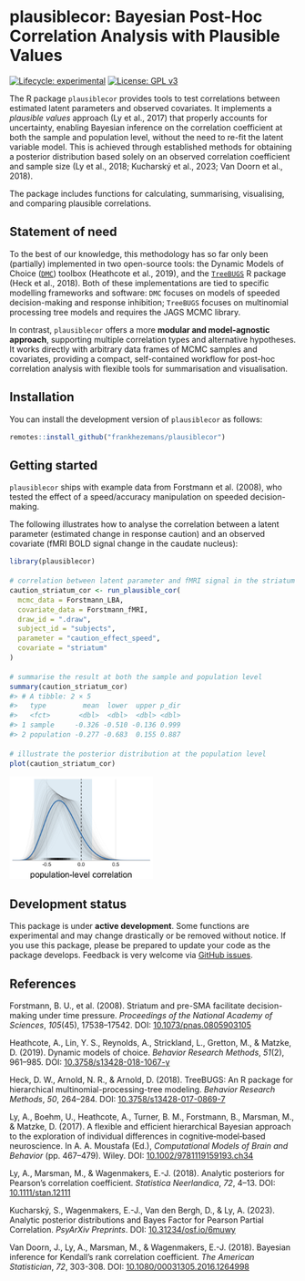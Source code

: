 
<!-- README.md is generated from README.Rmd. Please edit that file -->

# plausiblecor: Bayesian Post-Hoc Correlation Analysis with Plausible Values

<!-- badges: start -->

[![Lifecycle:
experimental](https://img.shields.io/badge/lifecycle-experimental-orange.svg)](https://lifecycle.r-lib.org/articles/stages.html#experimental)
[![License: GPL
v3](https://img.shields.io/badge/License-GPLv3-blue.svg)](https://www.gnu.org/licenses/gpl-3.0)
<!-- badges: end -->

The R package `plausiblecor` provides tools to test correlations between
estimated latent parameters and observed covariates. It implements a
*plausible values* approach (Ly et al., 2017) that properly accounts for
uncertainty, enabling Bayesian inference on the correlation coefficient
at both the sample and population level, without the need to re-fit the
latent variable model. This is achieved through established methods for
obtaining a posterior distribution based solely on an observed
correlation coefficient and sample size (Ly et al., 2018; Kucharský et
al., 2023; Van Doorn et al., 2018).

The package includes functions for calculating, summarising,
visualising, and comparing plausible correlations.

## Statement of need

To the best of our knowledge, this methodology has so far only been
(partially) implemented in two open-source tools: the Dynamic Models of
Choice ([`DMC`](https://osf.io/pbwx8/)) toolbox (Heathcote et al.,
2019), and the [`TreeBUGS`](https://github.com/danheck/TreeBUGS) R
package (Heck et al., 2018). Both of these implementations are tied to
specific modelling frameworks and software: `DMC` focuses on models of
speeded decision-making and response inhibition; `TreeBUGS` focuses on
multinomial processing tree models and requires the JAGS MCMC library.

In contrast, `plausiblecor` offers a more **modular and model-agnostic
approach**, supporting multiple correlation types and alternative
hypotheses. It works directly with arbitrary data frames of MCMC samples
and covariates, providing a compact, self-contained workflow for
post-hoc correlation analysis with flexible tools for summarisation and
visualisation.

## Installation

You can install the development version of `plausiblecor` as follows:

``` r
remotes::install_github("frankhezemans/plausiblecor")
```

## Getting started

`plausiblecor` ships with example data from Forstmann et al. (2008), who
tested the effect of a speed/accuracy manipulation on speeded
decision-making.

The following illustrates how to analyse the correlation between a
latent parameter (estimated change in response caution) and an observed
covariate (fMRI BOLD signal change in the caudate nucleus):

``` r
library(plausiblecor)

# correlation between latent parameter and fMRI signal in the striatum
caution_striatum_cor <- run_plausible_cor(
  mcmc_data = Forstmann_LBA,
  covariate_data = Forstmann_fMRI,
  draw_id = ".draw",
  subject_id = "subjects",
  parameter = "caution_effect_speed",
  covariate = "striatum"
)

# summarise the result at both the sample and population level
summary(caution_striatum_cor)
#> # A tibble: 2 × 5
#>   type         mean  lower  upper p_dir
#>   <fct>       <dbl>  <dbl>  <dbl> <dbl>
#> 1 sample     -0.326 -0.510 -0.136 0.999
#> 2 population -0.277 -0.683  0.155 0.887

# illustrate the posterior distribution at the population level
plot(caution_striatum_cor)
```

<img src="man/figures/README-basic_example-1.png" width="50%" height="20%" />

## Development status

This package is under **active development**. Some functions are
experimental and may change drastically or be removed without notice. If
you use this package, please be prepared to update your code as the
package develops. Feedback is very welcome via [GitHub
issues](https://github.com/frankhezemans/plausiblecor/issues).

## References

Forstmann, B. U., et al. (2008). Striatum and pre-SMA facilitate
decision-making under time pressure. *Proceedings of the National
Academy of Sciences*, *105*(45), 17538–17542. DOI:
[10.1073/pnas.0805903105](https://doi.org/10.1073/pnas.0805903105)

Heathcote, A., Lin, Y. S., Reynolds, A., Strickland, L., Gretton, M., &
Matzke, D. (2019). Dynamic models of choice. *Behavior Research
Methods*, *51*(2), 961–985. DOI:
[10.3758/s13428-018-1067-y](https://doi.org/10.3758/s13428-018-1067-y)

Heck, D. W., Arnold, N. R., & Arnold, D. (2018). TreeBUGS: An R package
for hierarchical multinomial-processing-tree modeling. *Behavior
Research Methods*, *50*, 264–284. DOI:
[10.3758/s13428-017-0869-7](https://doi.org/10.3758/s13428-017-0869-7)

Ly, A., Boehm, U., Heathcote, A., Turner, B. M., Forstmann, B., Marsman,
M., & Matzke, D. (2017). A flexible and efficient hierarchical Bayesian
approach to the exploration of individual differences in
cognitive‐model‐based neuroscience. In A. A. Moustafa (Ed.),
*Computational Models of Brain and Behavior* (pp. 467–479). Wiley. DOI:
[10.1002/9781119159193.ch34](https://doi.org/10.1002/9781119159193.ch34)

Ly, A., Marsman, M., & Wagenmakers, E.-J. (2018). Analytic posteriors
for Pearson’s correlation coefficient. *Statistica Neerlandica*, *72*,
4–13. DOI: [10.1111/stan.12111](https://doi.org/10.1111/stan.12111)

Kucharský, S., Wagenmakers, E.-J., Van den Bergh, D., & Ly, A. (2023).
Analytic posterior distributions and Bayes Factor for Pearson Partial
Correlation. *PsyArXiv Preprints*. DOI:
[10.31234/osf.io/6muwy](https://doi.org/10.31234/osf.io/6muwy)

Van Doorn, J., Ly, A., Marsman, M., & Wagenmakers, E.-J. (2018).
Bayesian inference for Kendall’s rank correlation coefficient. *The
American Statistician*, *72*, 303-308. DOI:
[10.1080/00031305.2016.1264998](https://doi.org/10.1080/00031305.2016.1264998)

